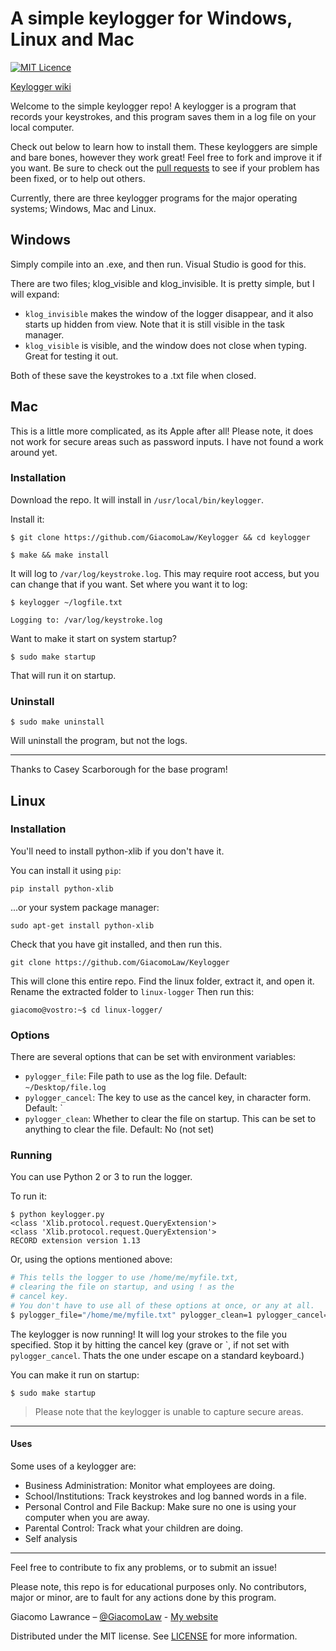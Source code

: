 # A simple keylogger for Windows, Linux and Mac
[![MIT Licence](https://badges.frapsoft.com/os/mit/mit.png?v=103)](https://opensource.org/licenses/mit-license.php)

[Keylogger wiki](https://github.com/GiacomoLaw/Keylogger/wiki)

Welcome to the simple keylogger repo! A keylogger is a program that records your keystrokes, and this program saves them in a log file on your local computer.

Check out below to learn how to install them. These keyloggers are simple and bare bones, however they work great! Feel free to fork and improve it if you want. Be sure to check out the [pull requests](https://github.com/GiacomoLaw/Keylogger/pulls) to see if your problem has been fixed, or to help out others.

Currently, there are three keylogger programs for the major operating systems; Windows, Mac and Linux.

## Windows
Simply compile into an .exe, and then run. Visual Studio is good for this.

There are two files; klog_visible and klog_invisible. It is pretty simple, but I will expand:

- `klog_invisible` makes the window of the logger disappear, and it also starts up hidden from view. Note that it is still visible in the task manager.
- `klog_visible` is visible, and the window does not close when typing. Great for testing it out.

Both of these save the keystrokes to a .txt file when closed.

## Mac
This is a little more complicated, as its Apple after all! Please note, it does not work for secure areas such as password inputs. I have not found a work around yet.

### Installation
Download the repo. It will install in `/usr/local/bin/keylogger`.

Install it:

`$ git clone https://github.com/GiacomoLaw/Keylogger && cd keylogger`

`$ make && make install`

It will log to `/var/log/keystroke.log`. This may require root access, but you can change that if you want. Set where you want it to log:

`$ keylogger ~/logfile.txt`

`Logging to: /var/log/keystroke.log`

Want to make it start on system startup?

`$ sudo make startup`

That will run it on startup.

### Uninstall
`$ sudo make uninstall`

Will uninstall the program, but not the logs.

---

Thanks to Casey Scarborough for the base program!

## Linux
### Installation
You'll need to install python-xlib if you don't have it.

You can install it using `pip`:

`pip install python-xlib`

...or your system package manager:

`sudo apt-get install python-xlib`

Check that you have git installed, and then run this.

`git clone https://github.com/GiacomoLaw/Keylogger`

This will clone this entire repo. Find the linux folder, extract it, and open it. Rename the extracted folder to `linux-logger` Then run this:

`giacomo@vostro:~$ cd linux-logger/`

### Options
There are several options that can be set with environment variables:

- `pylogger_file`: File path to use as the log file.
Default: `~/Desktop/file.log`
- `pylogger_cancel`: The key to use as the cancel key, in character form.
Default: \`
- `pylogger_clean`: Whether to clear the file on startup. This can be set to anything to clear the file.
Default: No (not set)

### Running

You can use Python 2 or 3 to run the logger.

To run it:
```
$ python keylogger.py
<class 'Xlib.protocol.request.QueryExtension'>
<class 'Xlib.protocol.request.QueryExtension'>
RECORD extension version 1.13
```

Or, using the options mentioned above:
```bash
# This tells the logger to use /home/me/myfile.txt,
# clearing the file on startup, and using ! as the
# cancel key.
# You don't have to use all of these options at once, or any at all.
$ pylogger_file="/home/me/myfile.txt" pylogger_clean=1 pylogger_cancel="!" python keylogger.py
```

The keylogger is now running! It will log your strokes to the file you
specified. Stop it by hitting the cancel key (grave or \`, if not set with
`pylogger_cancel`. Thats the one under escape on a standard keyboard.)

You can make it run on startup:

`$ sudo make startup`

> Please note that the keylogger is unable to capture secure areas.

---
#### Uses

Some uses of a keylogger are:

- Business Administration: Monitor what employees are doing.
- School/Institutions: Track keystrokes and log banned words in a file.
- Personal Control and File Backup: Make sure no one is using your computer when you are away.
- Parental Control: Track what your children are doing.
- Self analysis

---

Feel free to contribute to fix any problems, or to submit an issue!

Please note, this repo is for educational purposes only. No contributors, major or minor, are to fault for any actions done by this program.

Giacomo Lawrance – [@GiacomoLaw](https://twitter.com/GiacomoLaw) - [My website](https://about.me/giacomolaw)

Distributed under the MIT license. See [LICENSE](https://github.com/GiacomoLaw/Keylogger/blob/master/LICENSE.txt) for more information.
